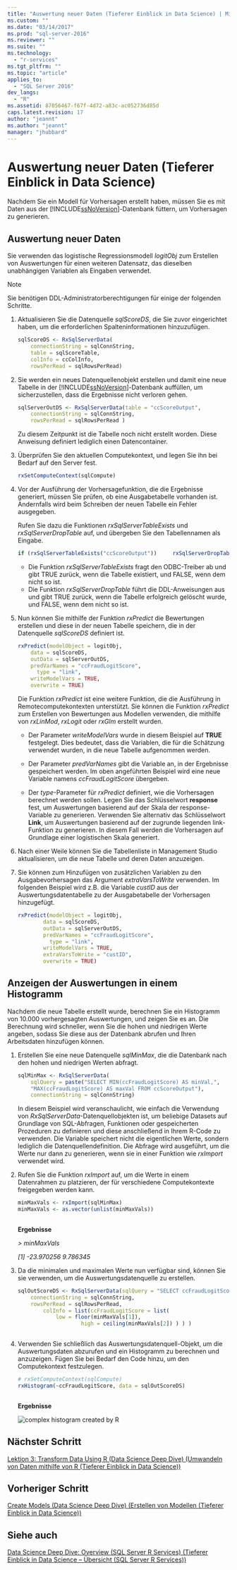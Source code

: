```yaml
---
title: "Auswertung neuer Daten (Tieferer Einblick in Data Science) | Microsoft Docs"
ms.custom: ""
ms.date: "03/14/2017"
ms.prod: "sql-server-2016"
ms.reviewer: ""
ms.suite: ""
ms.technology: 
  - "r-services"
ms.tgt_pltfrm: ""
ms.topic: "article"
applies_to: 
  - "SQL Server 2016"
dev_langs: 
  - "R"
ms.assetid: 87056467-f67f-4d72-a83c-ac052736d85d
caps.latest.revision: 17
author: "jeannt"
ms.author: "jeannt"
manager: "jhubbard"
---
```

# Auswertung neuer Daten (Tieferer Einblick in Data Science)
Nachdem Sie ein Modell für Vorhersagen erstellt haben, müssen Sie es mit Daten aus der [!INCLUDE[ssNoVersion](../../includes/ssnoversion-md.md)]-Datenbank füttern, um Vorhersagen zu generieren.  
  
## Auswertung neuer Daten  
Sie verwenden das logistische Regressionsmodell *logitObj* zum Erstellen von Auswertungen für einen weiteren Datensatz, das dieselben unabhängigen Variablen als Eingaben verwendet.  
  
> [!NOTE]  
> Sie benötigen DDL-Administratorberechtigungen für einige der folgenden Schritte.  
  
1.  Aktualisieren Sie die Datenquelle *sqlScoreDS*, die Sie zuvor eingerichtet haben, um die erforderlichen Spalteninformationen hinzuzufügen.  
  
    ```R  
    sqlScoreDS <- RxSqlServerData(  
        connectionString = sqlConnString,   
        table = sqlScoreTable,   
        colInfo = ccColInfo,   
        rowsPerRead = sqlRowsPerRead)    
    ```  
  
2.  Sie werden ein neues Datenquellenobjekt erstellen und damit eine neue Tabelle in der [!INCLUDE[ssNoVersion](../../includes/ssnoversion-md.md)]-Datenbank auffüllen, um sicherzustellen, dass die Ergebnisse nicht verloren gehen.  
  
    ```R    
    sqlServerOutDS <- RxSqlServerData(table = "ccScoreOutput",   
        connectionString = sqlConnString,   
        rowsPerRead = sqlRowsPerRead )    
    ```  
     Zu diesem Zeitpunkt ist die Tabelle noch nicht erstellt worden. Diese Anweisung definiert lediglich einen Datencontainer.
     
3.  Überprüfen Sie den aktuellen Computekontext, und legen Sie ihn bei Bedarf auf den Server fest.  
  
    ```R  
    rxSetComputeContext(sqlCompute)  
    ```  
  
4.  Vor der Ausführung der Vorhersagefunktion, die die Ergebnisse generiert, müssen Sie prüfen, ob eine Ausgabetabelle vorhanden ist. Andernfalls wird beim Schreiben der neuen Tabelle ein Fehler ausgegeben.  
  
    Rufen Sie dazu die Funktionen *rxSqlServerTableExists* und *rxSqlServerDropTable* auf, und übergeben Sie den Tabellennamen als Eingabe.  
  
    ```R  
    if (rxSqlServerTableExists("ccScoreOutput"))     rxSqlServerDropTable("ccScoreOutput")   
    ```  
  
    -   Die Funktion *rxSqlServerTableExists* fragt den ODBC-Treiber ab und gibt TRUE zurück, wenn die Tabelle existiert, und FALSE, wenn dem nicht so ist.    
    -   Die Funktion *rxSqlServerDropTable* führt die DDL-Anweisungen aus und gibt TRUE zurück, wenn die Tabelle erfolgreich gelöscht wurde, und FALSE, wenn dem nicht so ist.   
  
5.  Nun können Sie mithilfe der Funktion *rxPredict* die Bewertungen erstellen und diese in der neuen Tabelle speichern, die in der Datenquelle *sqlScoreDS* definiert ist.  
  
    ```R  
    rxPredict(modelObject = logitObj,   
        data = sqlScoreDS,        
        outData = sqlServerOutDS,     
        predVarNames = "ccFraudLogitScore",   
          type = "link",      
        writeModelVars = TRUE,        
        overwrite = TRUE)    
    ```  
  
    Die Funktion *rxPredict* ist eine weitere Funktion, die die Ausführung in Remotecomputekontexten unterstützt. Sie können die Funktion *rxPredict* zum Erstellen von Bewertungen aus Modellen verwenden, die mithilfe von *rxLinMod*, *rxLogit* oder *rxGlm* erstellt wurden.  
  
    -   Der Parameter *writeModelVars* wurde in diesem Beispiel auf **TRUE** festgelegt. Dies bedeutet, dass die Variablen, die für die Schätzung verwendet wurden, in die neue Tabelle aufgenommen werden.  
  
    -   Der Parameter *predVarNames* gibt die Variable an, in der Ergebnisse gespeichert werden. Im oben angeführten Beispiel wird eine neue Variable namens *ccFraudLogitScore* übergeben.  
  
    -   Der *type*-Parameter für *rxPredict* definiert, wie die Vorhersagen berechnet werden sollen. Legen Sie das Schlüsselwort **response** fest, um Auswertungen basierend auf der Skala der response-Variable zu generieren. Verwenden Sie alternativ das Schlüsselwort **Link**, um Auswertungen basierend auf der zugrunde liegenden link-Funktion zu generieren. In diesem Fall werden die Vorhersagen auf Grundlage einer logistischen Skala generiert.  

6. Nach einer Weile können Sie die Tabellenliste in Management Studio aktualisieren, um die neue Tabelle und deren Daten anzuzeigen.

7. Sie können zum Hinzufügen von zusätzlichen Variablen zu den Ausgabevorhersagen das Argument *extraVarsToWrite* verwenden.  Im folgenden Beispiel wird z.B. die Variable *custID* aus der Auswertungsdatentabelle zu der Ausgabetabelle der Vorhersagen hinzugefügt.  
  
    ```R   
    rxPredict(modelObject = logitObj,    
            data = sqlScoreDS,        
            outData = sqlServerOutDS,     
            predVarNames = "ccFraudLogitScore",   
              type = "link",      
            writeModelVars = TRUE,        
            extraVarsToWrite = "custID",      
            overwrite = TRUE)    
    ```  
  
## Anzeigen der Auswertungen in einem Histogramm  
Nachdem die neue Tabelle erstellt wurde, berechnen Sie ein Histogramm von 10.000 vorhergesagten Auswertungen, und zeigen Sie es an. Die Berechnung wird schneller, wenn Sie die hohen und niedrigen Werte angeben, sodass Sie diese aus der Datenbank abrufen und Ihren Arbeitsdaten hinzufügen können.  
  
1.  Erstellen Sie eine neue Datenquelle *sqlMinMax*, die die Datenbank nach den hohen und niedrigen Werten abfragt.  
  
    ```R  
    sqlMinMax <- RxSqlServerData(  
        sqlQuery = paste("SELECT MIN(ccFraudLogitScore) AS minVal,",   
        "MAX(ccFraudLogitScore) AS maxVal FROM ccScoreOutput"),   
        connectionString = sqlConnString)    
    ```  
     In diesem Beispiel wird veranschaulicht, wie einfach die Verwendung von *RxSqlServerData*-Datenquellobjekten ist, um beliebige Datasets auf Grundlage von SQL-Abfragen, Funktionen oder gespeicherten Prozeduren zu definieren und diese anschließend in Ihrem R-Code zu verwenden. Die Variable speichert nicht die eigentlichen Werte, sondern lediglich die Datenquellendefinition. Die Abfrage wird ausgeführt, um die Werte nur dann zu generieren, wenn sie in einer Funktion wie *rxImport* verwendet wird.  
      
2.  Rufen Sie die Funktion *rxImport* auf, um die Werte in einem Datenrahmen zu platzieren, der für verschiedene Computekontexte freigegeben werden kann.  
  
    ```R  
    minMaxVals <- rxImport(sqlMinMax)   
    minMaxVals <- as.vector(unlist(minMaxVals))  
  
    ```  
     **Ergebnisse**
 
     *> minMaxVals*
     
     *[1] -23.970256   9.786345*
  
3.  Da die minimalen und maximalen Werte nun verfügbar sind, können Sie sie verwenden, um die Auswertungsdatenquelle zu erstellen.  
  
    ```R  
    sqlOutScoreDS <- RxSqlServerData(sqlQuery = "SELECT ccFraudLogitScore FROM ccScoreOutput",    
        connectionString = sqlConnString,   
        rowsPerRead = sqlRowsPerRead,   
            colInfo = list(ccFraudLogitScore = list(   
                low = floor(minMaxVals[1]),    
                        high = ceiling(minMaxVals[2]) ) ) )  
  
    ```  

  
4.  Verwenden Sie schließlich das Auswertungsdatenquell-Objekt, um die Auswertungsdaten abzurufen und ein Histogramm zu berechnen und anzuzeigen. Fügen Sie bei Bedarf den Code hinzu, um den Computekontext festzulegen.  
  
    ```R  
    # rxSetComputeContext(sqlCompute)   
    rxHistogram(~ccFraudLogitScore, data = sqlOutScoreDS)  
  
    ```  
  
    **Ergebnisse**  
  
    ![complex histogram created by R](../../advanced-analytics/r-services/media/rsql-sue-complex-histogram.png "complex histogram created by R")  
  
## Nächster Schritt  
[Lektion 3: Transform Data Using R &#40;Data Science Deep Dive&#41; (Umwandeln von Daten mithilfe von R (Tieferer Einblick in Data Science))](../../advanced-analytics/r-services/lesson-3-transform-data-using-r-data-science-deep-dive.md)  
  
## Vorheriger Schritt  
[Create Models &#40;Data Science Deep Dive&#41; (Erstellen von Modellen (Tieferer Einblick in Data Science))](../../advanced-analytics/r-services/create-models-data-science-deep-dive.md)  
  
## Siehe auch  
[Data Science Deep Dive: Overview &#40;SQL Server R Services&#41; (Tieferer Einblick in Data Science – Übersicht (SQL Server R Services))](http://msdn.microsoft.com/library/mt637368(SQL.130).aspx)  
  
  
  
